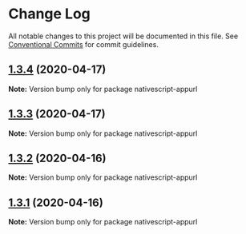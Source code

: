 # Change Log

All notable changes to this project will be documented in this file.
See [Conventional Commits](https://conventionalcommits.org) for commit guidelines.

## [1.3.4](https://github.com/farfromrefug/nativescript-appurl/compare/v1.3.3...v1.3.4) (2020-04-17)

**Note:** Version bump only for package nativescript-appurl





## [1.3.3](https://github.com/farfromrefug/nativescript-appurl/compare/v1.3.2...v1.3.3) (2020-04-17)

**Note:** Version bump only for package nativescript-appurl





## [1.3.2](https://github.com/farfromrefug/nativescript-appurl/compare/v1.3.1...v1.3.2) (2020-04-16)

**Note:** Version bump only for package nativescript-appurl





## [1.3.1](https://github.com/farfromrefug/nativescript-appurl/compare/v1.3.0...v1.3.1) (2020-04-16)

**Note:** Version bump only for package nativescript-appurl
